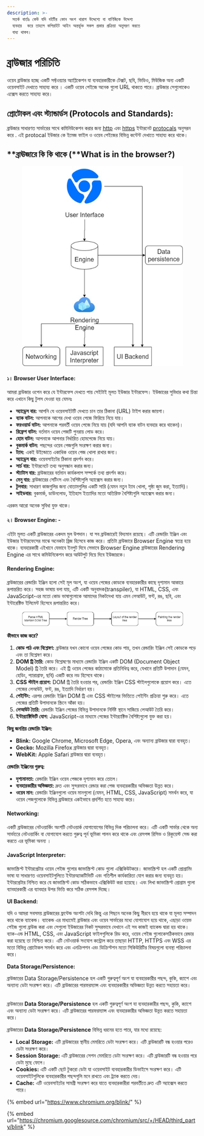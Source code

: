 ```yaml
---
description: >-
  সতর্ক বার্তাঃ কেউ যদি বইটির কোন অংশ খারাপ উদ্দেশ্যে বা বাণিজ্যিক উদ্দেশ্য
  ব্যবহার  করে তাহলে কপিরাইট আইন অন্তর্ভুক্ত সকল প্রকার প্রক্রিয়া অনুসরণ করতে
  বাধ্য থাকব।
---
```


# ব্রাউজার পরিচিতি

ওয়েব ব্রাউজার হচ্ছে একটি সফ্টওয়্যার অ্যাপ্লিকেশন যা ব্যবহারকারীকে টেক্সট, ছবি, ভিডিও, মিউজিক অন্য একটি  ওয়েবসাইট দেখাতে সাহায্য করে । একটি ওয়েব পেইজে অনেক গুলো URL থাকতে পারে। ব্রাউজার সেগুলোকেও এক্সেস করতে সাহায্য করে।&#x20;

## প্রোটোকল এবং স্ট্যান্ডার্ডস (Protocols and Standards):

ব্রাউজার সাধারণত সার্ভারের সাথে কমিনিউকেশন করার জন্য [http](https://en.wikipedia.org/wiki/HTTP) এবং [https](https://en.wikipedia.org/wiki/HTTPS) ইন্টারনেট [protocals](https://en.wikipedia.org/wiki/Internet\_Protocol) অনুসরন করে .  এই protocal ইউজার কে ইমেজ ফাইল ও ওয়েব পেইজের বিভিন্ন কন্টেন্ট দেখাতে সাহায্য করে থাকে।&#x20;

## **ব্রাঊজারে কি কি থাকে (**What is in the browser?)

<figure><img src=".gitbook/assets/image (1).png" alt=""><figcaption></figcaption></figure>

#### **১। Browser User Interface:**&#x20;

আমরা ব্রাউজার ওপেন করে যে ইন্টারফেস দেখতে পায় সেইটাই মূলত ইউজার ইন্টারফেস। ইউজারের সুবিধার কথা চিন্তা করে এখানে কিছু টুলস দেওয়া হয় যেমনঃ

* **অ্যাড্রেস বার:** আপনি যে ওয়েবসাইটটি দেখতে চান তার ঠিকানা (URL) টাইপ করার জায়গা।
* **ব্যাক বাটন:** আপনাকে আগের দেখা ওয়েব পেজে ফিরিয়ে নিয়ে যায়।
* **ফরওয়ার্ড বাটন:** আপনাকে পরবর্তী ওয়েব পেজে নিয়ে যায় (যদি আপনি ব্যাক বাটন ব্যবহার করে থাকেন)।
* **রিফ্রেশ বাটন:** বর্তমান ওয়েব পেজটি পুনরায় লোড করে।
* **হোম বাটন:** আপনাকে আপনার নির্ধারিত হোমপেজে নিয়ে যায়।
* **বুকমার্ক বাটন:** পছন্দের ওয়েব পেজগুলি সংরক্ষণ করার জন্য।
* **ট্যাব:** একই উইন্ডোতে একাধিক ওয়েব পেজ খোলা রাখার জন্য।
* **অ্যাড্রেস বার:** ওয়েবসাইটের ঠিকানা প্রদর্শন করে।
* **সার্চ বার:** ইন্টারনেটে তথ্য অনুসন্ধান করার জন্য।
* **স্ট্যাটাস বার:** ব্রাউজারের বর্তমান কার্যকলাপ সম্পর্কে তথ্য প্রদর্শন করে।
* **মেনু বার:** ব্রাউজারের সেটিংস এবং বৈশিষ্ট্যগুলি অ্যাক্সেস করার জন্য।
* **টুলবার:** সাধারণ কাজগুলির জন্য বোতামগুলির একটি সারি (যেমন নতুন ট্যাব খোলা, পৃষ্ঠা জুম করা, ইত্যাদি)।
* **সাইডবার:** বুকমার্ক, ডাউনলোড, ইতিহাস ইত্যাদির মতো অতিরিক্ত বৈশিষ্ট্যগুলি অ্যাক্সেস করার জন্য।

এরকম আরো অনেক সুবিধা যুক্ত থাকে।

#### **২। Browser Engine: -**

এইটা মূলত  একটি ব্রাউজারের একদম মুল উপদান। যা সব ব্রাউজারেই বিদ্যমান রয়েছে। এটি রেন্ডারিং ইঞ্জিন এবং ইউজার ইন্টারফেসের মাঝে অনেকটা ব্রিজ হিসেবে কাজ করে। প্রতিটা ব্রাউজারে Browser Engine স্বতন্ত্র হয়ে থাকে। ব্যবহারকারী এইখানে যেভাবে ইনপুট দিবে সেভাবে Browser Engine ব্রাউজারের Rendering Engine এর সাথে কমিউনিকেশন করে আউটপুট দিয়ে দিবে ইউজারকে।&#x20;

#### **Rendering Engine:**

ব্রাউজারের রেন্ডারিং ইঞ্জিন হলো সেই মূল অংশ, যা ওয়েব পেজের কোডকে ব্যবহারকারীর কাছে দৃশ্যমান আকারে রূপান্তরিত করে। সহজ ভাষায় বলা যায়, এটি একটি অনুবাদক(transpiler), যা HTML, CSS, এবং JavaScript-এর মতো কোড ভাষাগুলোকে  আমাদের নিকটদেখা যায় এমন লেআউট, ফন্ট, রঙ, ছবি, এবং ইন্টারেক্টিভ ইলিমেন্ট হিসেবে রূপান্তরিত করে।

<figure><img src=".gitbook/assets/image (9).png" alt=""><figcaption></figcaption></figure>

**কীভাবে কাজ করে?**

1. **কোড পাঠ এবং বিশ্লেষণ:** ব্রাউজার যখন কোনো ওয়েব পেজের কোড পায়, তখন রেন্ডারিং ইঞ্জিন সেই কোডকে পড়ে এবং তা বিশ্লেষণ করে।
2. **DOM ট্রি তৈরি:** কোড বিশ্লেষণের মাধ্যমে রেন্ডারিং ইঞ্জিন একটি DOM (Document Object Model) ট্রি তৈরি করে। এই ট্রি ওয়েব পেজের কাঠামোকে প্রতিনিধিত্ব করে, যেখানে প্রতিটি উপাদান (যেমন, হেডিং, প্যারাগ্রাফ, ছবি) একটি করে নড হিসেবে থাকে।
3. **CSS স্টাইল প্রয়োগ:** DOM ট্রি তৈরি হওয়ার পর, রেন্ডারিং ইঞ্জিন CSS স্টাইলগুলোকে প্রয়োগ করে। এতে পেজের লেআউট, ফন্ট, রঙ, ইত্যাদি নির্ধারণ হয়।
4. **পেইন্টিং:** এরপর রেন্ডারিং ইঞ্জিন DOM ট্রি এবং CSS স্টাইলের ভিত্তিতে পেইন্টিং প্রক্রিয়া শুরু করে। এতে পেজের প্রতিটি উপাদানকে স্ক্রিনে আঁকা হয়।
5. **লেআউট তৈরি:** রেন্ডারিং ইঞ্জিন পেজের বিভিন্ন উপাদানকে নির্দিষ্ট স্থানে সাজিয়ে লেআউট তৈরি করে।
6. **ইন্টার‍্যাক্টিভিটি যোগ:** JavaScript-এর মাধ্যমে পেজের ইন্টার‍্যাক্টিভ বৈশিষ্ট্যগুলো যুক্ত করা হয়।

**কিছু জনপ্রিয় রেন্ডারিং ইঞ্জিন:**

* **Blink:** Google Chrome, Microsoft Edge, Opera, এবং অন্যান্য ব্রাউজার দ্বারা ব্যবহৃত।
* **Gecko:** Mozilla Firefox ব্রাউজার দ্বারা ব্যবহৃত।
* **WebKit:** Apple Safari ব্রাউজার দ্বারা ব্যবহৃত।

**রেন্ডারিং ইঞ্জিনের গুরুত্ব:**

* **দৃশ্যমানতা:** রেন্ডারিং ইঞ্জিন ওয়েব পেজকে দৃশ্যমান করে তোলে।
* **ব্যবহারকারীর অভিজ্ঞতা:** দ্রুত এবং সুন্দরভাবে রেন্ডার করা পেজ ব্যবহারকারীর অভিজ্ঞতা উন্নত করে।
* **ওয়েব মান:** রেন্ডারিং ইঞ্জিনগুলো ওয়েব মানগুলো (যেমন, HTML, CSS, JavaScript) সমর্থন করে, যা ওয়েব পেজগুলোকে বিভিন্ন ব্রাউজারে একইভাবে প্রদর্শিত হতে সাহায্য করে।

#### **Networking:**

একটি ব্রাউজারের নেটওয়ার্কিং অংশটি নেটওয়ার্ক যোগাযোগের বিভিন্ন দিক পরিচালনা করে। এটি একটি সার্ভার থেকে অন্য    সার্ভারেে নেটওয়ার্কিং বা যোগাযোগ করতে গুরুত্ব পূর্ন ভূমিকা পালন করে থাকে এবং রেসপন্স রিসিভ ও রিকুয়েস্ট সেন্ড করা করতে এর ভূমিকা অনন্য ।&#x20;

#### **JavaScript Interpreter:**

জাভাস্ক্রিপ্ট ইন্টারপ্রেটার ওয়েব পেইজ গুলোর জাভাস্ক্রিপ্ট কোড গুলো এক্সিকিউটকরে। জাভাস্ক্রিপ্ট হল একটি প্রোগ্রামিং ভাষা যা সাধারণত ওয়েবসাইটগুলিতে ইন্টারঅ্যাকটিভিটি এবং গতিশীল কার্যকারিতা যোগ করার জন্য ব্যবহৃত হয়। ইন্টারপ্রেটার নিশ্চিত করে যে জাভাস্ক্রিপ্ট কোড সঠিকভাবে এক্সিকিউট করা হয়েছে। এবং লিখা জাভাস্ক্রিপ্ট প্রোগ্রাম গুলো ব্যাবহারকারী এর ব্যাবহার উপর ভিত্তি করে সঠিক রেসপন্স দিচ্ছে।&#x20;

**UI Backend:**&#x20;

যদি ও আমরা সবসময় ব্রাউজারের ফ্রন্টেন্ড অংশটা দেখি কিন্তু এর পিছনে অনেক কিছু নীরবে হয়ে থাকে যা মূলত সম্পাদন করে থাকে ব্যাকেন্ড। ব্যাকেন্ড  এর মাধ্যমেই ব্রাউজার এবং ওয়েব সার্ভারের মধ্যে যোগাযোগ হয়ে থাকে, এছাড়া ওয়েভ পেইজ গুলো ব্রাউজ করা এবং সেগুলো ইউজারের নিকট সুন্দরভাবে দেখানে এই সব কাজই ব্যাকেন্ড দ্বারা হয় থাকে। ব্যাক-এন্ড HTML, CSS, এবং JavaScript ফাইলগুলিকে রিড করে, ওয়েব   পেইজ গুলোকেসঠিকভাবে রেন্ডার করা হয়েছে তা নিশ্চিত করে। এটি নেটওয়ার্ক সংযোগ কন্ট্রোল করে  তাছাড়া HTTP, HTTPS এবং WSS এর মতো বিভিন্ন প্রোটোকল সমর্থন করে এবং এনক্রিপশন এবং  ডিক্রিপ্টশন  মতো সিকিউরিটির  বিষয়গুলো ব্যবস্থা পরিচালনা করে।

**Data Storage/Persistence:**

ব্রাউজারের Data Storage/Persistence হল একটি গুরুত্বপূর্ণ অংশ যা ব্যবহারকারীর পছন্দ, কুকি, ক্যাশে এবং অন্যান্য ডেটা সংরক্ষণ করে। এটি ব্রাউজারের পারফরম্যান্স এবং ব্যবহারকারীর অভিজ্ঞতা উন্নত করতে সহায়তা করে।

\
ব্রাউজারের **Data Storage/Persistence** হল একটি গুরুত্বপূর্ণ অংশ যা ব্যবহারকারীর পছন্দ, কুকি, ক্যাশে এবং অন্যান্য ডেটা সংরক্ষণ করে। এটি ব্রাউজারের পারফরম্যান্স এবং ব্যবহারকারীর অভিজ্ঞতা উন্নত করতে সহায়তা করে।

ব্রাউজারের **Data Storage/Persistence** বিভিন্ন ধরনের হতে পারে, যার মধ্যে রয়েছে:

* **Local Storage:** এটি ব্রাউজারের স্থানীয় মেমরিতে ডেটা সংরক্ষণ করে। এটি ব্রাউজারটি বন্ধ হওয়ার পরেও ডেটা সংরক্ষণ করে।
* **Session Storage:** এটি ব্রাউজারের সেশন মেমরিতে ডেটা সংরক্ষণ করে। এটি ব্রাউজারটি বন্ধ হওয়ার পরে ডেটা মুছে ফেলে।
* **Cookies:** এটি একটি ছোট টুকরো ডেটা যা ওয়েবসাইট ব্যবহারকারীর ডিভাইসে সংরক্ষণ করে। এটি ওয়েবসাইটগুলিকে ব্যবহারকারীর পছন্দগুলি মনে রাখতে এবং ট্র্যাক করতে দেয়।
* **Cache:** এটি ওয়েবসাইটের সামগ্রী সংরক্ষণ করে যাতে ব্যবহারকারীরা পরবর্তীতে দ্রুত এটি অ্যাক্সেস করতে পারে।



{% embed url="https://www.chromium.org/blink/" %}

{% embed url="https://chromium.googlesource.com/chromium/src/+/HEAD/third_party/blink" %}
